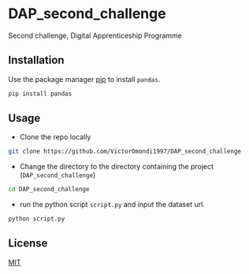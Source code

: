 # DAP_second_challenge

Second challenge, Digital Apprenticeship Programme

## Installation

Use the package manager [pip](https://pip.pypa.io/en/stable/) to install `pandas`.
```bash
pip install pandas
```

## Usage
- Clone the repo locally

```bash
git clone https://github.com/VictorOmondi1997/DAP_second_challenge
```

- Change the directory to the directory containing the project (`DAP_second_challenge`)
```bash
cd DAP_second_challenge
```

- run the python script `script.py` and input the dataset url.
```bash
python script.py
```

## License
[MIT](LICENSE)

